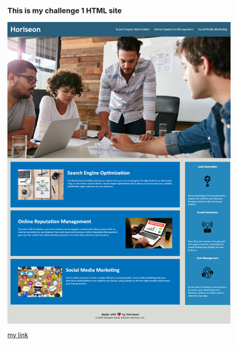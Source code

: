 ### This is my challenge 1 HTML site

![my image](module-1-challenge.png)

[my link](https://jamesc888.github.io/module-1-challenge/)